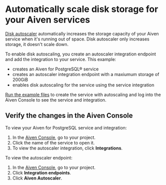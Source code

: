 
# Automatically scale disk storage for your Aiven services

[Disk autoscaler](https://aiven.io/docs/platform/howto/disk-autoscaler#disable-disk-autoscaler) automatically increases
the storage capacity of your Aiven service when it's running out of space. Disk autoscaler only increases storage, it doesn't scale down.

To enable disk autoscaling, you create an autoscaler integration endpoint and add the integration to your service. This example:

* creates an Aiven for PostgreSQL® service
* creates an autoscaler integration endpoint with a maxiumum storage of 200GiB
* enables disk autoscaling for the service using the service integration

[Run the example files](https://registry.terraform.io/providers/aiven/aiven/latest/docs/guides/examples) to create the service with autoscaling and log into the Aiven Console to see the service and integration.

## Verify the changes in the Aiven Console

To view your Aiven for PostgreSQL service and integration:

1. In the [Aiven Console](https://console.aiven.io), go to your project.
2. Click the name of the service to open it.
3. To view the autoscaler integration, click **Integrations**.

To view the autoscaler endpoint:

1. In the [Aiven Console](https://console.aiven.io), go to your project.
2. Click **Integration endpoints**.
3. Click **Aiven Autoscaler**.
